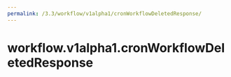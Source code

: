 ```yaml
---
permalink: /3.3/workflow/v1alpha1/cronWorkflowDeletedResponse/
---
```


# workflow.v1alpha1.cronWorkflowDeletedResponse

